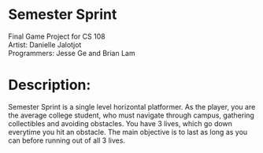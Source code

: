 # Semester Sprint
Final Game Project for CS 108  
Artist: Danielle Jalotjot  
Programmers: Jesse Ge and Brian Lam

# Description:
Semester Sprint is a single level horizontal platformer. As the player, you are the average college student, who must navigate through campus, gathering collectibles and avoiding obstacles. You have 3 lives, which go down everytime you hit an obstacle. The main objective is to last as long as you can before running out of all 3 lives.
